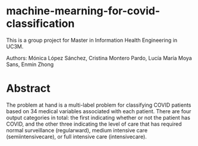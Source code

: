 # machine-mearning-for-covid-classification
This is a group project for Master in Information Health Engineering in UC3M. 	

Authors: Mónica López Sánchez, Cristina Montero Pardo, Lucía María Moya Sans, Enmin Zhong

# Abstract
The problem at hand is a multi-label problem for classifying COVID patients based on 34 medical variables associated with each patient. There are four output categories in total: the first indicating whether or not the patient has COVID, and the other three indicating the level of care that has required normal surveillance (regularward), medium intensive care (semiintensivecare), or full intensive care (intensivecare).

#

